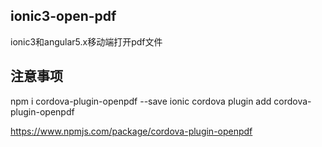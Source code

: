 ## ionic3-open-pdf
ionic3和angular5.x移动端打开pdf文件

## 注意事项
npm i cordova-plugin-openpdf --save
ionic cordova plugin add cordova-plugin-openpdf

https://www.npmjs.com/package/cordova-plugin-openpdf



